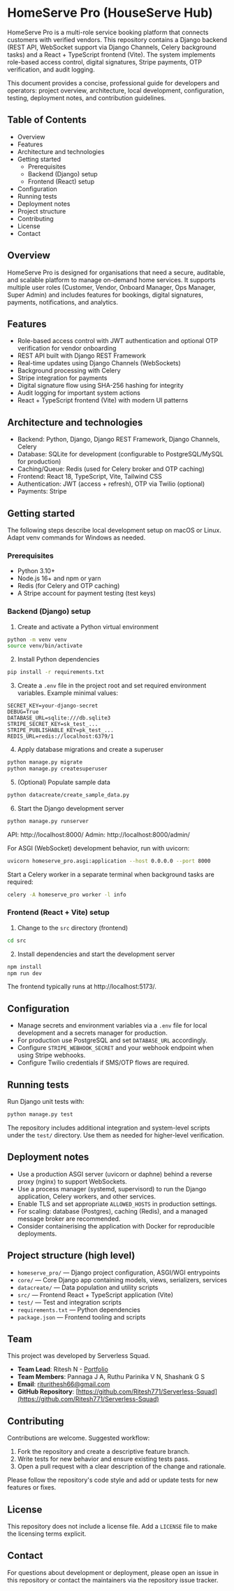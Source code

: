 # HomeServe Pro (HouseServe Hub)

HomeServe Pro is a multi-role service booking platform that connects customers with verified vendors. This repository contains a Django backend (REST API, WebSocket support via Django Channels, Celery background tasks) and a React + TypeScript frontend (Vite). The system implements role-based access control, digital signatures, Stripe payments, OTP verification, and audit logging.

This document provides a concise, professional guide for developers and operators: project overview, architecture, local development, configuration, testing, deployment notes, and contribution guidelines.

## Table of Contents

- Overview
- Features
- Architecture and technologies
- Getting started
  - Prerequisites
  - Backend (Django) setup
  - Frontend (React) setup
- Configuration
- Running tests
- Deployment notes
- Project structure
- Contributing
- License
- Contact

## Overview

HomeServe Pro is designed for organisations that need a secure, auditable, and scalable platform to manage on-demand home services. It supports multiple user roles (Customer, Vendor, Onboard Manager, Ops Manager, Super Admin) and includes features for bookings, digital signatures, payments, notifications, and analytics.

## Features

- Role-based access control with JWT authentication and optional OTP verification for vendor onboarding
- REST API built with Django REST Framework
- Real-time updates using Django Channels (WebSockets)
- Background processing with Celery
- Stripe integration for payments
- Digital signature flow using SHA-256 hashing for integrity
- Audit logging for important system actions
- React + TypeScript frontend (Vite) with modern UI patterns

## Architecture and technologies

- Backend: Python, Django, Django REST Framework, Django Channels, Celery
- Database: SQLite for development (configurable to PostgreSQL/MySQL for production)
- Caching/Queue: Redis (used for Celery broker and OTP caching)
- Frontend: React 18, TypeScript, Vite, Tailwind CSS
- Authentication: JWT (access + refresh), OTP via Twilio (optional)
- Payments: Stripe

## Getting started

The following steps describe local development setup on macOS or Linux. Adapt venv commands for Windows as needed.

### Prerequisites

- Python 3.10+
- Node.js 16+ and npm or yarn
- Redis (for Celery and OTP caching)
- A Stripe account for payment testing (test keys)

### Backend (Django) setup

1. Create and activate a Python virtual environment

```bash
python -m venv venv
source venv/bin/activate
```

2. Install Python dependencies

```bash
pip install -r requirements.txt
```

3. Create a `.env` file in the project root and set required environment variables. Example minimal values:

```
SECRET_KEY=your-django-secret
DEBUG=True
DATABASE_URL=sqlite:///db.sqlite3
STRIPE_SECRET_KEY=sk_test_...
STRIPE_PUBLISHABLE_KEY=pk_test_...
REDIS_URL=redis://localhost:6379/1
```

4. Apply database migrations and create a superuser

```bash
python manage.py migrate
python manage.py createsuperuser
```

5. (Optional) Populate sample data

```bash
python datacreate/create_sample_data.py
```

6. Start the Django development server

```bash
python manage.py runserver
```

API: http://localhost:8000/
Admin: http://localhost:8000/admin/

For ASGI (WebSocket) development behavior, run with uvicorn:

```bash
uvicorn homeserve_pro.asgi:application --host 0.0.0.0 --port 8000
```

Start a Celery worker in a separate terminal when background tasks are required:

```bash
celery -A homeserve_pro worker -l info
```

### Frontend (React + Vite) setup

1. Change to the `src` directory (frontend)

```bash
cd src
```

2. Install dependencies and start the development server

```bash
npm install
npm run dev
```

The frontend typically runs at http://localhost:5173/.

## Configuration

- Manage secrets and environment variables via a `.env` file for local development and a secrets manager for production.
- For production use PostgreSQL and set `DATABASE_URL` accordingly.
- Configure `STRIPE_WEBHOOK_SECRET` and your webhook endpoint when using Stripe webhooks.
- Configure Twilio credentials if SMS/OTP flows are required.

## Running tests

Run Django unit tests with:

```bash
python manage.py test
```

The repository includes additional integration and system-level scripts under the `test/` directory. Use them as needed for higher-level verification.

## Deployment notes

- Use a production ASGI server (uvicorn or daphne) behind a reverse proxy (nginx) to support WebSockets.
- Use a process manager (systemd, supervisord) to run the Django application, Celery workers, and other services.
- Enable TLS and set appropriate `ALLOWED_HOSTS` in production settings.
- For scaling: database (Postgres), caching (Redis), and a managed message broker are recommended.
- Consider containerising the application with Docker for reproducible deployments.

## Project structure (high level)

- `homeserve_pro/` — Django project configuration, ASGI/WGI entrypoints
- `core/` — Core Django app containing models, views, serializers, services
- `datacreate/` — Data population and utility scripts
- `src/` — Frontend React + TypeScript application (Vite)
- `test/` — Test and integration scripts
- `requirements.txt` — Python dependencies
- `package.json` — Frontend tooling and scripts

## Team

This project was developed by Serverless Squad.

- **Team Lead**: Ritesh N - [Portfolio](https://riteshn.me/)
- **Team Members**: Pannaga J A, Ruthu Parinika V N, Shashank G S
- **Email**: riturithesh66@gmail.com
- **GitHub Repository**: [https://github.com/Ritesh771/Serverless-Squad](https://github.com/Ritesh771/Serverless-Squad)

## Contributing

Contributions are welcome. Suggested workflow:

1. Fork the repository and create a descriptive feature branch.
2. Write tests for new behavior and ensure existing tests pass.
3. Open a pull request with a clear description of the change and rationale.

Please follow the repository's code style and add or update tests for new features or fixes.

## License

This repository does not include a license file. Add a `LICENSE` file to make the licensing terms explicit.

## Contact

For questions about development or deployment, please open an issue in this repository or contact the maintainers via the repository issue tracker.
